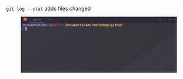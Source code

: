 `git log --stat` adds files changed

<figure class="toggle-figure">
    <span class="toggle-figure__button"></span>
    <img class="toggle-figure__figure" alt="git log --stat" src="img/gif/git-log-stat.gif"/>
</figure>
